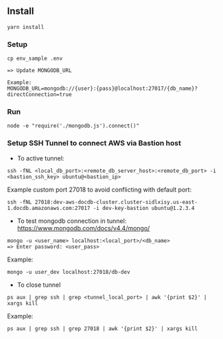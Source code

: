 
## Install

```
yarn install
```

### Setup

```
cp env_sample .env

=> Update MONGODB_URL

Example:
MONGODB_URL=mongodb://{user}:{pass}@localhost:27017/{db_name}?directConnection=true
```

### Run

```
node -e "require('./mongodb.js').connect()"
```

### Setup SSH Tunnel to connect AWS via Bastion host

- To active tunnel:

```
ssh -fNL <local_db_port>:<remote_db_server_host>:<remote_db_port> -i <bastion_ssh_key> ubuntu@<bastion_ip>
```

Example custom port 27018 to avoid conflicting with default port:
 
```
ssh -fNL 27018:dev-aws-docdb-cluster.cluster-sidlxisy.us-east-1.docdb.amazonaws.com:27017 -i dev-key-bastion ubuntu@1.2.3.4
```

- To test mongodb connection in tunnel: https://www.mongodb.com/docs/v4.4/mongo/

```
mongo -u <user_name> localhost:<local_port>/<db_name>
=> Enter password: <user_pass>
```

Example:

```
mongo -u user_dev localhost:27018/db-dev
```

- To close tunnel

```
ps aux | grep ssh | grep <tunnel_local_port> | awk '{print $2}' | xargs kill
```

Example:
```
ps aux | grep ssh | grep 27018 | awk '{print $2}' | xargs kill
```
